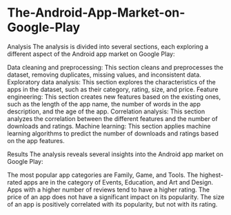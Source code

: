 # The-Android-App-Market-on-Google-Play

Analysis
The analysis is divided into several sections, each exploring a different aspect of the Android app market on Google Play:

Data cleaning and preprocessing: This section cleans and preprocesses the dataset, removing duplicates, missing values, and inconsistent data.
Exploratory data analysis: This section explores the characteristics of the apps in the dataset, such as their category, rating, size, and price.
Feature engineering: This section creates new features based on the existing ones, such as the length of the app name, the number of words in the app description, and the age of the app.
Correlation analysis: This section analyzes the correlation between the different features and the number of downloads and ratings.
Machine learning: This section applies machine learning algorithms to predict the number of downloads and ratings based on the app features.

Results
The analysis reveals several insights into the Android app market on Google Play:

The most popular app categories are Family, Game, and Tools.
The highest-rated apps are in the category of Events, Education, and Art and Design.
Apps with a higher number of reviews tend to have a higher rating.
The price of an app does not have a significant impact on its popularity.
The size of an app is positively correlated with its popularity, but not with its rating.
